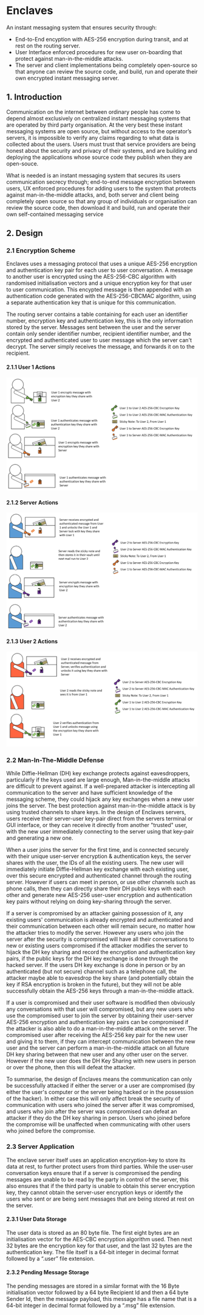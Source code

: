 # Enclaves
 
 An instant messaging system that ensures security through:
  - End-to-End encyption with AES-256 encryption during transit, and at rest on the routing server.
  - User Interface enforced procedures for new user on-boarding that protect against man-in-the-middle attacks.
  - The server and client implementations being completely open-source so that anyone can review the source code, and build, run and operate their own encrypted instant messaging server.

## 1. Introduction
Communication on the internet between ordinary people has come to depend almost exclusively on centralized instant messaging systems that are operated by third party organisation. At the very best these instant messaging systems are open source, but without access to the operator’s servers, it is impossible to verify any claims regarding to what data is collected about the users. Users must trust that service providers are being honest about the security and privacy of their systems, and are building and deploying the applications whose source code they publish when they are open-souce. 

What is needed is an instant messaging system that secures its users communication secrecy through; end-to-end message encryption between users, UX enforced procedures for adding users to the system that protects against man-in-the-middle attacks, and, both server and client being completely open source so that any group of individuals or organisation can review the source code, then download it and build, run and operate their own self-contained messaging service

## 2. Design
### 2.1 Encryption Scheme
Enclaves uses a messaging protocol that uses a unique AES-256 encryption and authentication key pair for each user to user conversation. A message to another user is encrypted using the AES-256-CBC algorithm with randomised initialisation vectors and a unique encryption key for that user to user communication. This encypted message is then appended with an authentication code generated with the AES-256-CBCMAC algorithm, using a separate authentication key that is unique for this communication.

The routing server contains a table containing for each user an identifier number, encryption key and authentication key, this is the only information stored by the server. Messages sent between the user and the server contain only sender identifier number, recipient identifier number, and the encrypted and authenticated user to user message which the server can't decrypt. The server simply receives the message, and forwards it on to the recipient.

#### 2.1.1 User 1 Actions
![User 1 Actions](https://github.com/will-rigby/Enclaves/blob/main/images/User%201%20Actions.PNG?raw=true)

#### 2.1.2 Server Actions
![Server Actions](https://raw.githubusercontent.com/will-rigby/Enclaves/main/images/Server%20Actions.PNG)

#### 2.1.3 User 2 Actions
![User 2 Actions](https://github.com/will-rigby/Enclaves/blob/main/images/User%202%20Actions.PNG?raw=true)

### 2.2 Man-In-The-Middle Defense
While Diffie-Hellman (DH) key exchange protects against eavesdroppers, particularly if the keys used are large enough, Man-in-the-middle attacks are difficult to prevent against. If a well-prepared attacker is intercepting all communication to the server and have sufficient knowledge of the messaging scheme, they could hijack any key exchanges when a new user joins the server. The best protection against man-in-the-middle attack is by using trusted channels to share keys. In the design of Enclaves servers, users receive their server-user key-pair direct from the servers terminal or GUI interface, or they can receive it directly from another "trusted" user, with the new user immediately connecting to the server using that key-pair and generating a new one.

When a user joins the server for the first time, and is connected securely with their unique user-server encryption & authentication keys, the server shares with the user, the IDs of all the existing users. The new user will immediately initiate Diffie-Hellman key exchange with each existing user, over this secure encrypted and authenticated channel through the routing server. However if users can meet in person, or use other channels such as phone calls, then they can directly share their DH public keys with each other and generate new AES-256 user-user encryption and authentication key pairs without relying on doing key-sharing through the server.

If a server is compromised by an attacker gaining possession of it, any existing users' communication is already encrypted and authenticated and their communication between each other will remain secure, no matter how the attacker tries to modify the server. However any users who join the server after the security is compromised will have all their conversations to new or existing users compromised if the attacker modifies the server to hijack the DH key sharing and record the encryption and authentication key pairs, if the public keys for the DH key exchange is done through the hacked server. If the users DH key exchange is done in person or by an authenticated (but not secure) channel such as a telephone call, the attacker maybe able to eavesdrop the key share (and potentially obtain the key if RSA encryption is broken in the future), but they will not be able successfully obtain the AES-256 keys through a man-in-the-middle attack.

If a user is compromised and their user software is modified then obviously any conversations with that user will compromised, but any new users who use the compromised user to join the server by obtaining their user-server AES-256 encryption and authentication key pairs can be compromised if the attacker is also able to do a man-in-the-middle attack on the server. The compromised user after receiving the AES-256 key pair for the new user and giving it to them, if they can intercept communication between the new user and the server can perform a man-in-the-middle attack on all future DH key sharing between that new user and any other user on the server. However if the new user does the DH Key Sharing with new users in person or over the phone, then this will defeat the attacker.

To summarise, the design of Enclaves means the communication can only be successfully attacked if either the server or a user are compromised (by either the user's computer or the server being hacked or in the possession of the hacker). In either case this will only affect break the security of communication with users who joined the server after it was compromised, and users who join after the server was compromised can defeat an attacker if they do the DH key sharing in person. Users who joined before the compromise will be unaffected when communicating with other users who joined before the compromise.

### 2.3 Server Application
The enclave server itself uses an application encryption-key to store its data at rest, to further protect users from third parties. While the user-user conversation keys ensure that if a server is compromised the pending messages are unable to be read by the party in control of the server, this also ensures that if the third party is unable to obtain this server encryption key, they cannot obtain the server-user encryption keys or identify the users who sent or are being sent messages that are being stored at rest on the server. 

#### 2.3.1 User Data Storage
The user data is stored as an 80 byte file. The first eight bytes are an initialisation vector for the AES-CBC encryption algorithm used. Then next 32 bytes are the encryption key for that user, and the last 32 bytes are the authentication key. The file itself is a 64-bit integer in decimal format followed by a “.user” file extension. 

#### 2.3.2 Pending Message Storage
 The pending messages are stored in a similar format with the 16 Byte initialisation vector followed by a 64 byte Recipient Id and then a 64 byte Sender Id, then the message payload, this message has a file name that is a 64-bit integer in decimal format followed by a “.msg” file extension.
